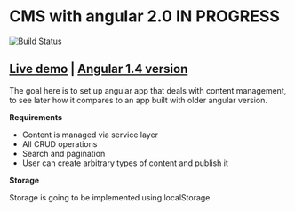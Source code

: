 # CMS with angular 2.0 IN PROGRESS

[![Build Status](https://travis-ci.org/ivarprudnikov/cms-angular-2.0.svg?branch=master)](https://travis-ci.org/ivarprudnikov/cms-angular-2.0)

## [Live demo](http://ivarprudnikov.github.io/cms-angular-2.0) | [Angular 1.4 version](https://github.com/ivarprudnikov/cms-angular-1.4)

The goal here is to set up angular app that deals with content management, to see later how it compares
to an app built with older angular version.

**Requirements**

- Content is managed via service layer
- All CRUD operations
- Search and pagination
- User can create arbitrary types of content and publish it

**Storage**

Storage is going to be implemented using localStorage




